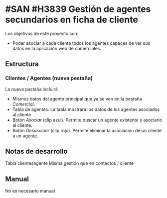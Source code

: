 # #SAN #H3839 Gestión de agentes secundarios en ficha de cliente

Los objetivos de este proyecto son:
+ Poder asociar a cada cliente todos los agentes capaces de ver sus datos en la aplicación web de comerciales.

## Estructura

### Clientes / Agentes (nueva pestaña)
La nueva pestaña incluirá
+ Mismos datos del agente principal que ya se ven en la pestaña _Comercial_.
+ Tabla de agentes. La tabla mostrará los datos de los agentes asociados al cliente 
+ Botón _Asociar_ (clip azul). Permite buscar un agente existente y asociarlo al cliente.
+ Botón _Desasociar_ (clip rojo). Permite eliminar la asociación de un cliente a un agente.

## Notas de desarrollo
Tabla clientesagente
Misma gestión que en contactos / cliente

## Manual
No es necesario manual

